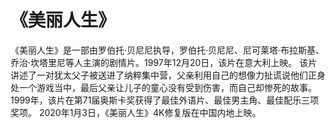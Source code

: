 # 《美丽人生》

  《美丽人生》是一部由罗伯托·贝尼尼执导，罗伯托·贝尼尼、尼可莱塔·布拉斯基、乔治·坎塔里尼等人主演的剧情片。1997年12月20日，该片在意大利上映。
  该片讲述了一对犹太父子被送进了纳粹集中营，父亲利用自己的想像力扯谎说他们正身处一个游戏当中，最后父亲让儿子的童心没有受到伤害，而自己却惨死的故事。1999年，该片在第71届奥斯卡奖获得了最佳外语片、最佳男主角、最佳配乐三项奖项。
  2020年1月3日，《美丽人生》4K修复版在中国内地上映。
